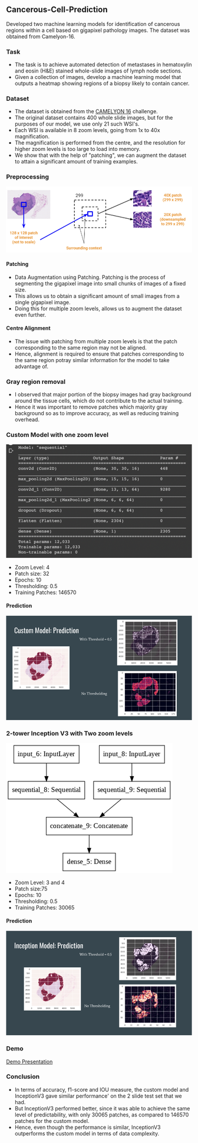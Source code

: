 ## Cancerous-Cell-Prediction
Developed two machine learning models for identification
of cancerous regions within a cell based on gigapixel pathology images. 
The dataset was obtained from Camelyon-16.

### Task
- The task is to achieve automated detection of metastases in hematoxylin and eosin (H&E) stained whole-slide images of lymph node sections.
- Given a collection of images, develop a machine
learning model that outputs a heatmap showing 
regions of a biopsy likely to contain cancer.

### Dataset
- The dataset is obtained from the [CAMELYON 16](https://camelyon16.grand-challenge.org/Data/)
challenge.
- The original dataset contains 400 whole slide images,
but for the purposes of our model, we use only 21 such WSI's.
- Each WSI is available in 8 zoom levels, going from 1x to 40x magnification.
- The magnification is performed from the centre, and the resolution for higher
zoom levels is too large to load into memory.
- We show that with the help of "patching", we can
augment the dataset to attain a significant amount
of training examples.

### Preprocessing
![patching-process](/Images/Patching.png)

#### Patching
- Data Augmentation using Patching. Patching is the process of segmenting
the gigapixel image into small chunks of images of a fixed size. 
- This allows us to obtain a significant amount of small images from a single
gigapixel image.
- Doing this for multiple zoom levels, allows us to augment the dataset even
further.

#### Centre Alignment
- The issue with patching from multiple zoom levels is that the patch corresponding
to the same region may not be aligned. 
- Hence, alignment is required to ensure that patches corresponding to the same region
potray similar information for the model to take advantage of.

### Gray region removal
- I observed that major portion of the biopsy images had gray background around
the tissue cells, which do not contribute to the actual training.
- Hence it was important to remove patches which majority gray background so as
to improve accuracy, as well as reducing training overhead.

### Custom Model with one zoom level
![Custom Model](/Images/custom_model_1_zoom.png)

- Zoom Level:  4
- Patch size: 32
- Epochs: 10
- Thresholding: 0.5
- Training Patches: 146570

#### Prediction
![Custom Model Prediction](/Images/custom-model-prediction.png)

### 2-tower Inception V3 with Two zoom levels
![Inception Model](/Images/inception-model.png)

- Zoom Level:  3 and 4
- Patch size:75
- Epochs: 10
- Thresholding: 0.5
- Training Patches: 30065

#### Prediction
![Inception Model Prediction](/Images/inception-prediction.png)

### Demo
[Demo Presentation](https://youtu.be/Q9BGDConXhI)

### Conclusion
- In terms of accuracy, f1-score and IOU measure, the custom model and InceptionV3 gave similar performance'
 on the 2 slide test set that we had.
- But InceptionV3 performed better, since it was able to achieve the same level of predictability, with only 30065 patches,
 as compared to 146570 patches for the custom model.
- Hence, even though the performance is similar, InceptionV3 outperforms the custom model in terms of data complexity.

